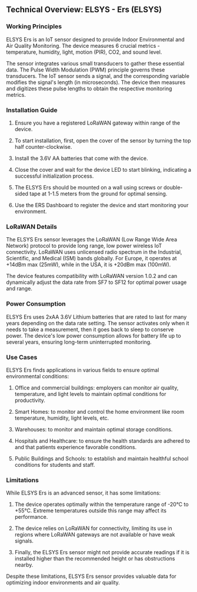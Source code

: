 ## Technical Overview: ELSYS - Ers (ELSYS) 

### Working Principles

ELSYS Ers is an IoT sensor designed to provide Indoor Environmental and Air Quality Monitoring. The device measures 6 crucial metrics - temperature, humidity, light, motion (PIR), CO2, and sound level.

The sensor integrates various small transducers to gather these essential data. The Pulse Width Modulation (PWM) principle governs these transducers. The IoT sensor sends a signal, and the corresponding variable modifies the signal's length (in microseconds). The device then measures and digitizes these pulse lengths to obtain the respective monitoring metrics.

### Installation Guide

1. Ensure you have a registered LoRaWAN gateway within range of the device.
   
2. To start installation, first, open the cover of the sensor by turning the top half counter-clockwise.
   
3. Install the 3.6V AA batteries that come with the device.
   
4. Close the cover and wait for the device LED to start blinking, indicating a successful initialization process.
   
5. The ELSYS Ers should be mounted on a wall using screws or double-sided tape at 1-1.5 meters from the ground for optimal sensing.
   
6. Use the ERS Dashboard to register the device and start monitoring your environment.

### LoRaWAN Details

The ELSYS Ers sensor leverages the LoRaWAN (Low Range Wide Area Network) protocol to provide long range, low power wireless IoT connectivity. LoRaWAN uses unlicensed radio spectrum in the Industrial, Scientific, and Medical (ISM) bands globally. For Europe, it operates at +14dBm max (25mW), while in the USA, it is +20dBm max (100mW). 

The device features compatibility with LoRaWAN version 1.0.2 and can dynamically adjust the data rate from SF7 to SF12 for optimal power usage and range.

### Power Consumption

ELSYS Ers uses 2xAA 3.6V Lithium batteries that are rated to last for many years depending on the data rate setting. The sensor activates only when it needs to take a measurement, then it goes back to sleep to conserve power. The device's low power consumption allows for battery life up to several years, ensuring long-term uninterrupted monitoring.

### Use Cases

ELSYS Ers finds applications in various fields to ensure optimal environmental conditions:

1. Office and commercial buildings: employers can monitor air quality, temperature, and light levels to maintain optimal conditions for productivity.
   
2. Smart Homes: to monitor and control the home environment like room temperature, humidity, light levels, etc.
   
3. Warehouses: to monitor and maintain optimal storage conditions.
   
4. Hospitals and Healthcare: to ensure the health standards are adhered to and that patients experience favorable conditions.
   
5. Public Buildings and Schools: to establish and maintain healthful school conditions for students and staff.

### Limitations

While ELSYS Ers is an advanced sensor, it has some limitations:

1. The device operates optimally within the temperature range of -20°C to +55°C. Extreme temperatures outside this range may affect its performance.

2. The device relies on LoRaWAN for connectivity, limiting its use in regions where LoRaWAN gateways are not available or have weak signals.

3. Finally, the ELSYS Ers sensor might not provide accurate readings if it is installed higher than the recommended height or has obstructions nearby.
   
Despite these limitations, ELSYS Ers sensor provides valuable data for optimizing indoor environments and air quality.